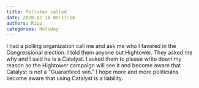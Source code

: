 ```yaml
---
title: Pollster called
date: 2020-02-18 09:17:14
authors: Ripp
categories: Holiday
---
```


 I had a polling organization call me and ask me who I favored in the Congressional election.  I told them anyone but Hightower.  They asked me why and I said he is a Catalyst.  I asked them to please write down my reason so the Hightower campaign will see it and become aware that Catalyst is not a "Guaranteed win."
I hope more and more politicians become aware that using Catalyst is a liability.